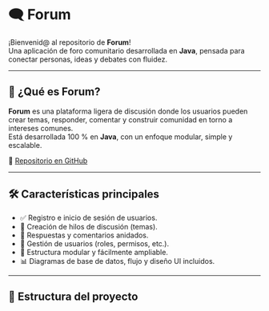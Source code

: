 # 🗨️ Forum  

¡Bienvenid@ al repositorio de **Forum**!  
Una aplicación de foro comunitario desarrollada en **Java**, pensada para conectar personas, ideas y debates con fluidez.

---

## 📌 ¿Qué es Forum?  
**Forum** es una plataforma ligera de discusión donde los usuarios pueden crear temas, responder, comentar y construir comunidad en torno a intereses comunes.  
Está desarrollada 100 % en **Java**, con un enfoque modular, simple y escalable.  

🔗 [Repositorio en GitHub](https://github.com/USTGonzalo/Forum)

---

## 🛠️ Características principales  
- ✅ Registro e inicio de sesión de usuarios.  
- 💬 Creación de hilos de discusión (temas).  
- 🧵 Respuestas y comentarios anidados.  
- 👤 Gestión de usuarios (roles, permisos, etc.).  
- 🧱 Estructura modular y fácilmente ampliable.  
- 📊 Diagramas de base de datos, flujo y diseño UI incluidos.  

---

## 📁 Estructura del proyecto  

